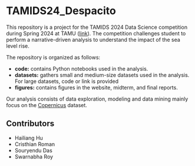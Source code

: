 # TAMIDS24_Despacito

This repository is a project for the TAMIDS 2024 Data Science competition during Spring 2024 at TAMU ([link](https://tamids.tamu.edu/student-data-science-competition/2024-data-challenge/)). The competition challenges student to perform a narrative-driven analysis to understand the impact of the sea level rise.

The repository is organized as follows:

- **code:** contains Python notebooks used in the analysis.
- **datasets:** gathers small and medium-size datasets used in the analysis. For large datasets, code or link is provided
- **figures:** contains figures in the website, midterm, and final reports.

Our analysis consists of data exploration, modeling and data mining mainly focus on the [Copernicus](http://climate.copernicus.eu) dataset.




## Contributors

- Hailiang Hu
- Cristhian Roman
- Souryendu Das
- Swarnabha Roy
